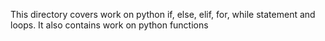 This directory covers work on python if, else, elif, for, while statement and loops.
It also contains work on python functions
